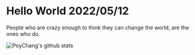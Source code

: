 # Hello World 2022/05/12

People who are crazy enough to think they can change the world, are the ones who do.

![PoyChang's github stats](https://github-readme-stats.vercel.app/api?username=poychang&show_icons=true&theme=dracula)
